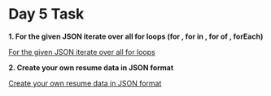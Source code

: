 # Day 5 Task

**1. For the given JSON iterate over all for loops (for , for in , for of , forEach)**

[For the given JSON iterate over all for loops](https://github.com/GunaManivel/Day-5-Task/tree/main/JSON%20iteration)


**2. Create your own resume data in JSON format**

[Create your own resume data in JSON format](https://github.com/GunaManivel/Day-5-Task/blob/main/script.js)
